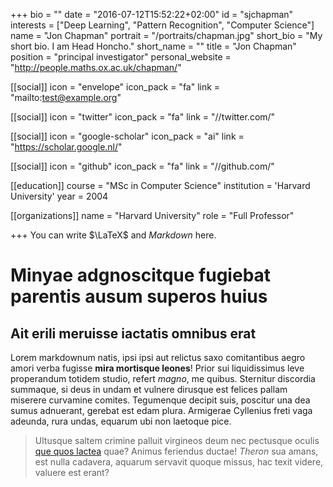 +++
bio = ""
date = "2016-07-12T15:52:22+02:00"
id = "sjchapman"
interests = ["Deep Learning", "Pattern Recognition", "Computer Science"]
name = "Jon Chapman"
portrait = "/portraits/chapman.jpg"
short_bio = "My short bio. I am Head Honcho."
short_name = ""
title = "Jon Chapman"
position = "principal investigator"
personal_website = "http://people.maths.ox.ac.uk/chapman/"

[[social]]
    icon = "envelope"
    icon_pack = "fa"
    link = "mailto:test@example.org"

[[social]]
    icon = "twitter"
    icon_pack = "fa"
    link = "//twitter.com/"

[[social]]
    icon = "google-scholar"
    icon_pack = "ai"
    link = "https://scholar.google.nl/"

[[social]]
    icon = "github"
    icon_pack = "fa"
    link = "//github.com/"

[[education]]
    course = "MSc in Computer Science"
    institution = 'Harvard University'
    year = 2004

[[organizations]]
    name = "Harvard University"
    role = "Full Professor"

+++
You can write $\LaTeX$ and *Markdown* here.

# Minyae adgnoscitque fugiebat parentis ausum superos huius

## Ait erili meruisse iactatis omnibus erat

Lorem markdownum natis, ipsi ipsi aut relictus saxo comitantibus aegro amori
verba fugisse **mira mortisque leones**! Prior sui liquidissimus leve
properandum totidem studio, refert *magno*, me quibus. Sternitur discordia
summaque, si deus in undam et vulnere dirusque est felices pallam miserere
curvamine comites. Tegumenque decipit suis, poscitur una dea sumus adnuerant,
gerebat est edam plura. Armigerae Cyllenius freti vaga adeunda, rura undas,
equarum ubi non laetoque pice.

> Ultusque saltem crimine palluit virgineos deum nec pectusque oculis [que quos
> lactea](http://habenas.com/.php) quae? Animus feriendus ductae! *Theron* sua
> amans, est nulla cadavera, aquarum servavit quoque missus, hac texit videre,
> valuere est erant?
